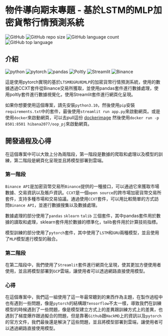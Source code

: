 <!--
 * @Author: hibana2077 hibana2077@gmail.com
 * @Date: 2022-12-23 15:44:56
 * @LastEditors: hibana2077 hibana2077@gmail.com
 * @LastEditTime: 2023-01-03 12:19:31
 * @FilePath: \OOP-independent-study\README.md
 * @Description: 这是默认设置,请设置`customMade`, 打开koroFileHeader查看配置 进行设置: https://github.com/OBKoro1/koro1FileHeader/wiki/%E9%85%8D%E7%BD%AE
-->

# 物件導向期末專題 - 基於LSTM的MLP加密貨幣行情預測系統

![GitHub](https://img.shields.io/github/license/hibana2077/OOP-independent-study?style=plastic-square)
![GitHub repo size](https://img.shields.io/github/repo-size/hibana2077/OOP-independent-study?style=plastic-square)
![GitHub language count](https://img.shields.io/github/languages/count/hibana2077/OOP-independent-study?style=plastic-square)
![GitHub top language](https://img.shields.io/github/languages/top/hibana2077/OOP-independent-study?style=plastic-square)

## 介紹

![python](https://img.shields.io/badge/python-3.10-blue?style=plastic-square&logo=python)
![pytorch](https://img.shields.io/badge/pytorch-1.13.1-EE4C2C?style=plastic-square&logo=pytorch)
![pandas](https://img.shields.io/badge/pandas-1.3.4-150458?style=plastic-square&logo=pandas)
![Poltly](https://img.shields.io/badge/poltly-5.3.1-3F4F75?style=plastic-square&logo=Plotly)
![Streamlit](https://img.shields.io/badge/streamlit-1.2.0-FF4B4B?style=plastic-square&logo=streamlit)
![Binance](https://img.shields.io/badge/binance-API-2F3336?style=plastic-square&logo=binance)

這是使用pytorch實現的基於`LTSM和GRU和MLP`的加密貨幣行情預測系統，使用的數據透過CCXT套件從Binance交易所獲取，並使用pandas套件進行數據處理，使用poltly套件進行數據視覺化，使用Streamlit套件進行網頁化呈現。

如果你想要使用這個專案，請先安裝`python3.10`，然後使用`pip`安裝`requirements.txt`中的套件，最後使用`streamlit run app.py`來啟動網頁。或是使用`docker`來啟動網頁，可以去pull這份 [dockerimage](https://hub.docker.com/repository/docker/hibana2077/oop_pj) 然後使用`docker run -p 8501:8501 hibana2077/oop_pj`來啟動網頁。

## 開發過程及心得

在這個專案中可以大致上分為兩階段，第一階段是數據的爬取和處理以及模型的訓練，第二階段是網頁化呈現並且將模型部署到雲端。

### 第一階段

`Binance API`是加密貨幣交易所`Binance`提供的一種接口，可以通過它來獲取市場數據、交易資訊以及賬戶資訊。`CCXT`是一個`open source`的跨市場加密貨幣交易所套件，支持多種市場和交易協議。通過使用`CCXT`套件，可以用比較簡單的方式訪問`Binance API`，並進行數據搜集以及數據處理。

數據處理的部分使用了`pandas` `sklearn` `talib` 三個套件，其中pandas套件用於數據的讀取和處理，sklearn套件用於數據的標準化，talib套件用於計算技術指標。

模型訓練的部分使用了`pytorch`套件，其中使用了`LSTM`和`GRU`兩種模型，並且使用了`MLP`模型進行模型的融合。

### 第二階段

在第二階段中，我們使用了`Streamlit`套件進行網頁化呈現，使其更加方便使用者使用，並且將模型部署到`GCP`雲端，讓使用者可以透過網路直接使用模型。

### 心得

在這個專案中，我們這一組使用了這一年最常聽到的東西作為主題，在製作過程中也有遇到一些問題，像是`pytorch`的結構跟`Tensorflow`不太一樣，導致我們在訓練模型的時候遇到了一些問題，像是模型建立方式上的差異跟訓練方式上的差異，也遇到了梯度爆炸跟過擬合的問題，但是靠著`Github`跟`HackMD`上的資訊以及`pytorch`的官方文件，我們最後還是解決了這些問題，並且將模型部署到雲端，讓使用者可以透過網路直接使用模型。